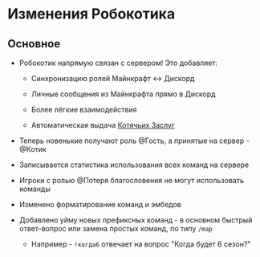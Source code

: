 # Изменения Робокотика

## Основное

- Робокотик напрямую связан с сервером! Это добавляет:

    - Синхронизацию ролей Майнкрафт <-> Дискорд

    - Личные сообщения из Майнкрафта прямо в Дискорд

    - Более лёгкие взаимодействия

    - Автоматическая выдача [Котячьих Заслуг](../gameplay/rewards/catpass.md)

- Теперь новенькие получают роль @Гость, а принятые на сервер - @Котик

- Записывается статистика использования всех команд на сервере

- Игроки с ролью @Потеря благословения не могут использовать команды

- Изменено форматирование команд и эмбедов

- Добавлено уйму новых префиксных команд - в основном быстрый ответ-вопрос или замена простых команд, по типу `/map`

    - Например - `!когда6` отвечает на вопрос "Когда будет 6 сезон?"
